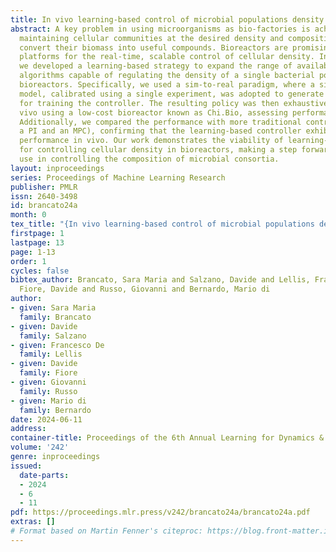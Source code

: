 ```yaml
---
title: In vivo learning-based control of microbial populations density in bioreactors
abstract: A key problem in using microorganisms as bio-factories is achieving and
  maintaining cellular communities at the desired density and composition to efficiently
  convert their biomass into useful compounds. Bioreactors are promising technological
  platforms for the real-time, scalable control of cellular density. In this work,
  we developed a learning-based strategy to expand the range of available control
  algorithms capable of regulating the density of a single bacterial population in
  bioreactors. Specifically, we used a sim-to-real paradigm, where a simple mathematical
  model, calibrated using a single experiment, was adopted to generate synthetic data
  for training the controller. The resulting policy was then exhaustively tested in
  vivo using a low-cost bioreactor known as Chi.Bio, assessing performance and robustness.
  Additionally, we compared the performance with more traditional controllers (namely,
  a PI and an MPC), confirming that the learning-based controller exhibits similar
  performance in vivo. Our work demonstrates the viability of learning-based strategies
  for controlling cellular density in bioreactors, making a step forward toward their
  use in controlling the composition of microbial consortia.
layout: inproceedings
series: Proceedings of Machine Learning Research
publisher: PMLR
issn: 2640-3498
id: brancato24a
month: 0
tex_title: "{In vivo learning-based control of microbial populations density in bioreactors}"
firstpage: 1
lastpage: 13
page: 1-13
order: 1
cycles: false
bibtex_author: Brancato, Sara Maria and Salzano, Davide and Lellis, Francesco De and
  Fiore, Davide and Russo, Giovanni and Bernardo, Mario di
author:
- given: Sara Maria
  family: Brancato
- given: Davide
  family: Salzano
- given: Francesco De
  family: Lellis
- given: Davide
  family: Fiore
- given: Giovanni
  family: Russo
- given: Mario di
  family: Bernardo
date: 2024-06-11
address:
container-title: Proceedings of the 6th Annual Learning for Dynamics & Control Conference
volume: '242'
genre: inproceedings
issued:
  date-parts:
  - 2024
  - 6
  - 11
pdf: https://proceedings.mlr.press/v242/brancato24a/brancato24a.pdf
extras: []
# Format based on Martin Fenner's citeproc: https://blog.front-matter.io/posts/citeproc-yaml-for-bibliographies/
---
```

